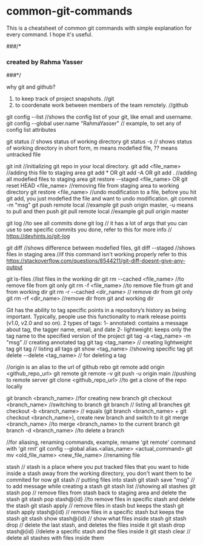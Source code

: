 # common-git-commands
This is a cheatsheet of common git commands with simple explanation for every command. I hope it's useful.

###/*
### created by Rahma Yasser
###*/

why git and github?
1. to keep track of project snapshots. //git
2. to coordenate work between members of the team remotely. //github


git config --list //shows the config list of your git, like email and username.
git config --global user.name "RahmaYasser" // example, to set any of config list attributes 


git status // shows status of working directory
git status -s // shows status of working directory in short form, m means modefied file, ?? means untracked file


git init //initializing git repo in your local directory.
git add <file_name> //adding this file to staging area
git add * OR git add -A OR git add .  //adding all modefied files to staging area 
git restore --staged <file_name> OR git reset HEAD <file_name> //removing file from staging area to working directory
git restore <file_name> //undo modification to a file, before you hit git add, you just modefied the file and want to undo modification.
git commit -m "msg" 
git push remote local //example git push origin master, -u means to pull and then push
git pull remote local //example git pull origin master

git log //to see all commits done
git log // it has a lot of args that you can use to see specific commits you done, refer to this for more info 
// https://devhints.io/git-log 


git diff //shows difference between modefied files, 
git diff --staged //shows files in staging area
//if this command isn't working properly refer to this https://stackoverflow.com/questions/8544211/git-diff-doesnt-give-any-output


git ls-files //list files in the working dir
git rm --cached <file_name> //to remove file from git only
git rm -f <file_name> //to remove file from git and from working dir
git rm -r --cached <dir_name> // remove dir from git only
git rm -rf  <dir_name> //remove dir from git and working dir


Git has the ability to tag specific points in a repository’s history as being important. Typically, 
people use this functionality to mark release points (v1.0, v2.0 and so on).
2 types of tags: 
1- annotated: contains a message about tag, the tagger name, email, and date 
2- lightweight: keeps only the tag name to the specified version of the project
git tag -a <tag_name> -m "msg" // creating annotated tag 
git tag <tag_name> // creating lightweight tag 
git tag // listing all tags
git show <tag_name> //showing specific tag
git delete --delete <tag_name> // for deleting a tag


//origin is an alias to the url of github rebo
git remote add origin <github_repo_url>
git remote
git remote -v
git push -u origin main //pushing to remote server
git clone <github_repo_url> //to get a clone of the repo locally



git branch <branch_name> //for creating new branch
git checkout <branch_name> //switching to branch
git branch // listing all branches
git checkout -b <branch_name> // equals (git branch <branch_name> + git checkout <branch_name>), create new branch and switch to it
git merge <branch_name> //to merge <branch_name> to the current branch
git branch -d <branch_name> //to delete a branch


//for aliasing, renaming commands, example, rename 'git remote' command with 'git rmt' 
git config --global alias.<alias_name> <actual_command>
git mv <old_file_name> <new_file_name> //renaming file 


stash // stash is a place where you put tracked files that you want to hide inside a stash away from the working directory, you don't want them to be commited for now 
git stash // putting files into stash
git stash save "msg" // to add message while creating a stash
git stash list //showing all stashes
git stash pop // remove files from stash back to staging area and delete the stash 
git stash pop stash@{id} //to remove files in specific stash and delete the stash
git stash apply // remove files in stash but keeps the stash
git stash apply stash@{id} // remove files in a specific stash but keeps the stash
git stash show stash@{id} // show what files inside stash
git stash drop // delete the last stash, and deletes the files inside it
git stash drop stash@{id} //delete a specific stash and the files inside it
git stash clear // delete all stashes with files inside them
